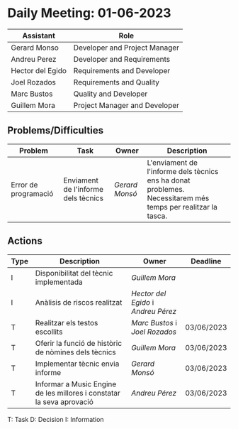 # Daily Meeting: 01-06-2023

| Assistant        | Role                          |  
|------------------|-------------------------------|
| Gerard Monso     | Developer and Project Manager | 
| Andreu Perez     | Developer and Requirements    |
| Hector del Egido | Requirements and Developer    |  
| Joel Rozados     | Requirements and Quality      | 
| Marc Bustos      | Quality and Developer         |
| Guillem Mora     | Project Manager and Developer |

## Problems/Difficulties

| Problem              | Task                                | Owner          | Description                                                                                                  |
|----------------------|-------------------------------------|----------------|--------------------------------------------------------------------------------------------------------------|
| Error de programació | Enviament de l'informe dels tècnics | _Gerard Monsó_ | L'enviament de l'informe dels tècnics ens ha donat problemes. Necessitarem més temps per realitzar la tasca. |

## Actions

| Type | Description                                                           | Owner                               | Deadline   |
|------|-----------------------------------------------------------------------|-------------------------------------|------------|
| I    | Disponibilitat del tècnic implementada                                | _Guillem Mora_                      |            |
| I    | Anàlisis de riscos realitzat                                          | _Hector del Egido_ i _Andreu Pérez_ |            |
| T    | Realitzar els testos escollits                                        | _Marc Bustos_ i _Joel Rozados_      | 03/06/2023 |
| T    | Oferir la funció de històric de nòmines dels tècnics                  | _Guillem Mora_                      | 03/06/2023 |
| T    | Implementar tècnic envia informe                                      | _Gerard Monsó_                      | 03/06/2023 |
| T    | Informar a Music Engine de les millores i constatar la seva aprovació | _Andreu Pérez_                      | 03/06/2023 |


T: Task
D: Decision
I: Information